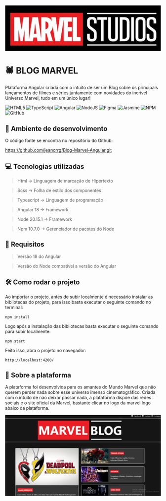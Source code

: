 
![Logo-Marvel](public/assets/images/layout-plataforma/logo-marvel.png)

# 🕷️ BLOG MARVEL

Plataforma Angular criada com o intuito de ser um Blog sobre os principais lançamentos de filmes e séries juntamente com novidades do incrível Universo Marvel, tudo em um único lugar!

![HTML5](https://img.shields.io/badge/html5-%23E34F26.svg?style=for-the-badge&logo=html5&logoColor=white)
![TypeScript](https://img.shields.io/badge/typescript-%23007ACC.svg?style=for-the-badge&logo=typescript&logoColor=white)
![Angular](https://img.shields.io/badge/angular-%23DD0031.svg?style=for-the-badge&logo=angular&logoColor=white)
![NodeJS](https://img.shields.io/badge/node.js-6DA55F?style=for-the-badge&logo=node.js&logoColor=white)
![Figma](https://img.shields.io/badge/figma-%23F24E1E.svg?style=for-the-badge&logo=figma&logoColor=white)
![Jasmine](https://img.shields.io/badge/jasmine-%238A4182.svg?style=for-the-badge&logo=jasmine&logoColor=white)
![NPM](https://img.shields.io/badge/NPM-%23CB3837.svg?style=for-the-badge&logo=npm&logoColor=white)
![GitHub](https://img.shields.io/badge/github-%23121011.svg?style=for-the-badge&logo=github&logoColor=white)

## 🚀 Ambiente de desenvolvimento

O código fonte se encontra no repositório do Github:

https://github.com/jeancrrg/Blog-Marvel-Angular.git

## 💻 Tecnologias utilizadas

>Html → Linguagem de marcação de Hipertexto

>Scss → Folha de estilo dos componentes

>Typescript → Linguagem de programação

>Angular 18 → Framework

>Node 20.15.1 → Framework

>Npm 10.7.0 → Gerenciador de pacotes do Node

## 📝 Requisitos

>Versão 18 do Angular

>Versão do Node compatível a versão do Angular

## 🛠️ Como rodar o projeto

Ao importar o projeto, antes de subir localmente é necessário instalar as bibliotecas do projeto, para isso basta executar o seguinte comando no terminal:

```properties
npm install
```

Logo após a instalação das bibliotecas basta executar o seguinte comando para subir localmente:

```properties
npm start
```

Feito isso, abra o projeto no navegador:

```properties
http://localhost:4200/
```

## 📌 Sobre a plataforma

A plataforma foi desenvolvida para os amantes do Mundo Marvel que não querem perder nada sobre esse universo imenso cinematográfico. Criada com o intuito de não deixar passar nada, a plataforma dispõe das redes sociais e o site oficial da Marvel, bastante clicar no logo da marvel logo abaixo da plataforma. 

![Layout-plataforma](public/assets/images/layout-plataforma/layout-plataforma.png)
